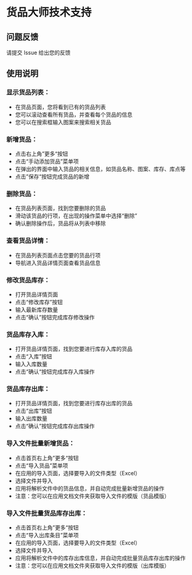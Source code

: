 # 货品大师技术支持

## 问题反馈

请提交 Issue 给出您的反馈

## 使用说明

### 显示货品列表：
- 在货品页面，您将看到已有的货品列表
- 您可以滚动查看所有货品，并查看每个货品的信息
- 您可以在搜索框输入图案来搜索相关货品

### 新增货品：
- 点击右上角”更多“按钮
- 点击“手动添加货品”菜单项
- 在弹出的界面中输入货品的相关信息，如货品名称、图案、库存、库点等
- 点击”保存“按钮完成货品的新增

### 删除货品：
- 在货品列表页面，找到您要删除的货品
- 滑动该货品的行项，在出现的操作菜单中选择“删除”
- 确认删除操作后，货品将从列表中移除

### 查看货品详情：
- 在货品列表页面点击您要的货品行项
- 导航进入货品详情页面查看货品信息

### 修改货品库存：
- 打开货品详情页面
- 点击“修改库存”按钮
- 输入最新库存数量
- 点击“确认”按钮完成库存修改操作

### 货品库存入库：
- 打开货品详情页面，找到您要进行库存入库的货品
- 点击“入库”按钮
- 输入入库数量
- 点击“确认“按钮完成库存入库操作

### 货品库存出库：
- 打开货品详情页面，找到您要进行库存出库的货品
- 点击“出库”按钮
- 输入出库数量
- 点击“确认”按钮完成库存出库操作

### 导入文件批量新增货品：
- 点击首页右上角”更多“按钮
- 点击“导入货品”菜单项
- 在应用的导入页面，选择要导入的文件类型（Excel）
- 选择文件并导入
- 应用将解析文件中的货品信息，并自动完成批量新增货品的操作
- 注意：您可以在应用文档文件夹获取导入文件的模版（货品模版）

### 导入文件批量货品库存出库：
- 点击首页右上角”更多“按钮
- 点击“导入出库条目”菜单项
- 在应用的导入页面，选择要导入的文件类型（Excel）
- 选择文件并导入
- 应用将解析文件中的库存出库信息，并自动完成批量货品库存出库的操作
- 注意：您可以在应用文档文件夹获取导入文件的模版（出库模版）

